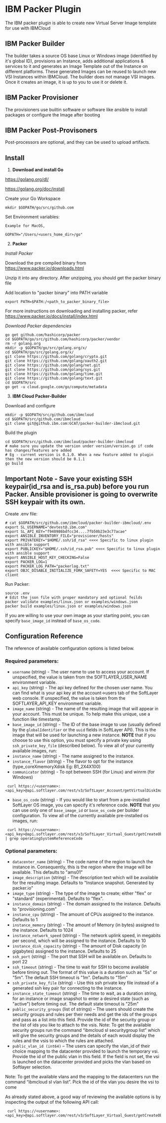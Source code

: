 # IBM Packer Plugin
The IBM packer plugin is able to create new Virtual Server Image template for use with IBMCloud 

## IBM Packer Builder
The builder takes a source OS base Linux or Windows image (identified by it's global ID), provisions an Instance, adds additional applications & services to it and generates an Image Template out of the Instance on different platforms. These generated Images can be reused to launch new VSI Instances within IBMCloud.
The builder does not manage VSI images. Once it creates an image, it is up to you to use it or delete it.
## IBM Packer Provisioner
The provisioners use builtin software or software like ansible to install packages or configure the Image after booting
## IBM Packer Post-Provisoners
Post-processors are optional, and they can be used to upload artifacts.

## Install

1) **Download and install Go**

https://golang.org/dl/

https://golang.org/doc/install

Create your Go Workspace
```
mkdir $GOPATH/go/src/github.com
```

Set Environment variables:

```
Example for MacOS,

GOPATH="/Users/<users_home_dir>/go"

```
2) **Packer**

*Install Packer*

Download the pre compiled binary from https://www.packer.io/downloads.html

Unzip it into any directory. After unzipping, you should get the packer binary file

Add location to "packer binary" into PATH variable

```
export PATH=$PATH:/<path_to_packer_binary_file>
```

For more instructions on downloading and installing packer, refer
https://www.packer.io/docs/install/index.html

*Download Packer dependencies*

```
go get github.com/hashicorp/packer
cd $GOPATH/go/src/github.com/hashicorp/packer/vendor
rm -r golang.org
mkdir -p $GOPATH/go/src/golang.org/x/
cd $GOPATH/go/src/golang.org/x/
git clone https://github.com/golang/crypto.git
git clone https://github.com/golang/oauth2.git
git clone https://github.com/golang/net.git
git clone https://github.com/golang/sys.git
git clone https://github.com/golang/time.git
git clone https://github.com/golang/text.git
cd $GOPATH/src
go get -u cloud.google.com/go/compute/metadata
```

3) **IBM Cloud Packer-Builder**

Download and configure

```
mkdir -p $GOPATH/src/github.com/ibmcloud
cd $GOPATH/src/github.com/ibmcloud
git clone git@github.ibm.com:GCAT/packer-builder-ibmcloud.git
```

Build the plugin
```
cd $GOPATH/src/github.com/ibmcloud/packer-builder-ibmcloud
# make sure you update the version under version/version.go if code has changes/features are added 
# Eg - current version is 0.1.0. When a new feature added to plugin then the new version should be 0.1.1
go build
```
## Important Note - Save your existing SSH keypair(id_rsa and is_rsa.pub) before you run Packer. Ansible provisioner is going to overwrite SSH keypair with its own.

Create .env file:
```
# cat $GOPATH/src/github.com/ibmcloud/packer-builder-ibmcloud/.env
export SL_USERNAME="devtest@.ibm.com"
export SL_API_KEY="f940986bdfcc34....7fb50b23e3c77acae"
export ANSIBLE_INVENTORY_FILE="provisioner/hosts"
export PRIVATEKEY="$HOME/.ssh/id_rsa" <<<< Specific to linux plugin with ansible support
export PUBLICKEY="$HOME/.ssh/id_rsa.pub" <<<< Specific to linux plugin with ansible support
export ANSIBLE_HOST_KEY_CHECKING=False
export PACKER_LOG=1
export PACKER_LOG_PATH="packerlog.txt"
export OBJC_DISABLE_INITIALIZE_FORK_SAFETY=YES  <<<< Specific to MAC client 
```

Run Packer:
```
source .env
# Edit the json file with proper mandatory and optional feilds 
packer validate examples/linux.json or examples/windows.json
packer build examples/linux.json or examples/windows.json
```

If you are willing to use your own image as your starting point, you can specify `base_image_id` instead of `base_os_code`.

## Configuration Reference

The reference of available configuration options is listed below.

### Required parameters:

 * `username` (string) - The user name to use to access your account. If unspecified, the value is taken from the SOFTLAYER_USER_NAME environment variable.
 * `api_key` (string) - The api key defined for the chosen user name. You can find what is your api key at the account->users tab of the SoftLayer web console. If unspecified, the value is taken from the SOFTLAYER_API_KEY environment variable.
 * `image_name` (string) - The name of the resulting image that will appear in your account. This must be unique. To help make this unique, use a function like timestamp.
 * `base_image_id` (string) - The ID of the base image to use (usually defined by the `globalIdentifier` or the `uuid` fields in SoftLayer API). This is the image that will be used for launching a new instance.
 __NOTE__ that if you choose to use this option, you must specify a private key using `ssh_private_key_file` (described below).
 To view all of your currently available images, run:
* `instance_name` (string) - The name assigned to the instance.
* `instance_flavor` (string) - The flavor to opt for the instance (type_coreXmemoryXdisk Eg: B1_2X4X100)
* `communicator` (string) - To opt between SSH (for Linux) and winrm (for Windows)

```SHELL
 curl https://<username>:<api_key>@api.softlayer.com/rest/v3/SoftLayer_Account/getVirtualDiskImages.json
```

 * `base_os_code` (string) - If you would like to start from a pre-installed SoftLayer OS image, you can specify it's reference code.
 __NOTE__ that you can use only one of `base_image_id` or `base_os_code` per builder configuration.
 To view all of the currently available pre-installed os images, run:

```SHELL
 curl https://<username>:<api_key>@api.softlayer.com/rest/v3/SoftLayer_Virtual_Guest/getCreateObjectOptions.json | grep operatingSystemReferenceCode
```

### Optional parameters:
 * `datacenter_name` (string) - The code name of the region to launch the instance in. Consequently, this is the region where the image will be available. This defaults to "ams01"
 * `image_description` (string) - The description text which will be available for the resulting image. Defaults to "Instance snapshot. Generated by packer.io"
 * `image_type` (string) - The type of the image to create; either "flex" or "standard" (experimental). Defaults to "flex".
* `instance_domain` (string) - The domain assigned to the instance. Defaults to "provisioning.com"
 * `instance_cpu` (string) - The amount of CPUs assigned to the instance. Defaults to 1
 * `instance_memory` (string) - The amount of Memory (in bytes) assigned to the instance. Defaults to 1024
 * `instance_network_speed` (string) - The network uplink speed, in megabits per second, which will be assigned to the instance. Defaults to 10
 * `instance_disk_capacity` (string) - The amount of Disk capacity (in gigabytes) assigned to the instance. Defaults to 25
 * `ssh_port` (string) - The port that SSH will be available on. Defaults to port 22
 * `ssh_timeout` (string) - The time to wait for SSH to become available before timing out. The format of this value is a duration such as "5s" or "5m". The default SSH timeout is "1m". Defaults to "15m"
 * `ssh_private_key_file` (string) - Use this ssh private key file instead of a generated ssh key pair for connecting to the instance.
 * `instance_state_timeout` (string) - The time to wait, as a duration string, for an instance or image snapshot to enter a desired state (such as "active") before timing out. The default state timeout is "25m"
* `public_security_groups` (list of strings) – The users should create the security groups and rules per their needs and get the ids of the groups and pass as a list into this field. Provide the id of the security group or the list of ids you like to attach to the vsis.
Note: To get the available security groups run the command “ibmcloud sl securitygroup list” which will give the security groups and the details of each would display the rules and the vsis to which the rules are attached.
* `public_vlan_id (int64)` – The users can specify the vlan_id of their choice mapping to the datacenter provided to launch the temporary vsi. Provide the id of the public vlan in this field. If the field is not set, the vsi is launched on the datacenter provided and picks the vlan based on Softlayer selection.

Note: To get the available vlans and the mapping to the datacenters run the command “ibmcloud sl vlan list”. Pick the id of the vlan you desire the vsi to come 

As already stated above, a good way of reviewing the available options is by inspecting the output of the following API call:

```SHELL
 curl https://<username>:<api_key>@api.softlayer.com/rest/v3/SoftLayer_Virtual_Guest/getCreateObjectOptions.json
```

